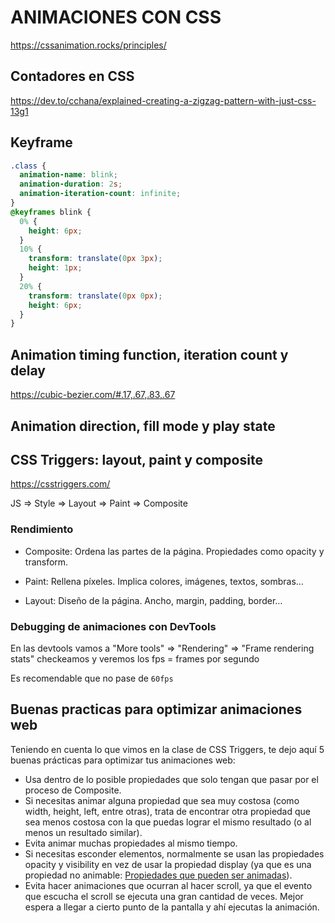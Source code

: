 # ANIMACIONES CON CSS

https://cssanimation.rocks/principles/

## Contadores en CSS

https://dev.to/cchana/explained-creating-a-zigzag-pattern-with-just-css-13g1

## Keyframe

```css
.class {
  animation-name: blink;
  animation-duration: 2s;
  animation-iteration-count: infinite;
}
@keyframes blink {
  0% {
    height: 6px;
  }
  10% {
    transform: translate(0px 3px);
    height: 1px;
  }
  20% {
    transform: translate(0px 0px);
    height: 6px;
  }
}
```

## Animation timing function, iteration count y delay

https://cubic-bezier.com/#.17,.67,.83,.67

## Animation direction, fill mode y play state

## CSS Triggers: layout, paint y composite

https://csstriggers.com/

JS => Style => Layout => Paint => Composite

### Rendimiento

- Composite: Ordena las partes de la página. Propiedades como opacity y transform.

- Paint: Rellena píxeles. Implica colores, imágenes, textos, sombras…

- Layout: Diseño de la página. Ancho, margin, padding, border…

### Debugging de animaciones con DevTools

En las devtools vamos a "More tools" => "Rendering" => "Frame rendering stats" checkeamos y veremos los fps = frames por segundo

Es recomendable que no pase de `60fps`

## Buenas practicas para optimizar animaciones web

Teniendo en cuenta lo que vimos en la clase de CSS Triggers, te dejo aquí 5 buenas prácticas para optimizar tus animaciones web:

- Usa dentro de lo posible propiedades que solo tengan que pasar por el proceso de Composite.
- Si necesitas animar alguna propiedad que sea muy costosa (como width, height, left, entre otras), trata de encontrar otra propiedad que sea menos costosa con la que puedas lograr el mismo resultado (o al menos un resultado similar).
- Evita animar muchas propiedades al mismo tiempo.
- Si necesitas esconder elementos, normalmente se usan las propiedades opacity y visibility en vez de usar la propiedad display (ya que es una propiedad no animable: [Propiedades que pueden ser animadas](https://developer.mozilla.org/es/docs/Web/CSS/CSS_Transitions/Using_CSS_transitions#propiedades_que_pueden_ser_animadas)).
- Evita hacer animaciones que ocurran al hacer scroll, ya que el evento que escucha el scroll se ejecuta una gran cantidad de veces. Mejor espera a llegar a cierto punto de la pantalla y ahí ejecutas la animación.
